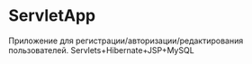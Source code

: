 # ServletApp
Приложение для регистрации/авторизации/редактирования пользователей.
Servlets+Hibernate+JSP+MySQL
